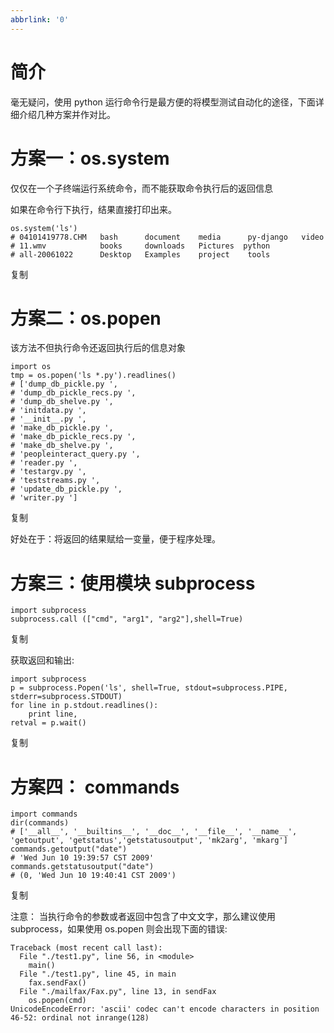 ```yaml
---
abbrlink: '0'
---
```

简介
==

毫无疑问，使用 python 运行命令行是最方便的将模型测试自动化的途径，下面详细介绍几种方案并作对比。

方案一：os.system
=============

仅仅在一个子终端运行系统命令，而不能获取命令执行后的返回信息

如果在命令行下执行，结果直接打印出来。

```
os.system('ls')
# 04101419778.CHM   bash      document    media      py-django   video
# 11.wmv            books     downloads   Pictures  python
# all-20061022      Desktop   Examples    project    tools
```

复制

方案二：os.popen
============

该方法不但执行命令还返回执行后的信息对象

```
import os
tmp = os.popen('ls *.py').readlines()
# ['dump_db_pickle.py ',
# 'dump_db_pickle_recs.py ',
# 'dump_db_shelve.py ',
# 'initdata.py ',
# '__init__.py ',
# 'make_db_pickle.py ',
# 'make_db_pickle_recs.py ',
# 'make_db_shelve.py ',
# 'peopleinteract_query.py ',
# 'reader.py ',
# 'testargv.py ',
# 'teststreams.py ',
# 'update_db_pickle.py ',
# 'writer.py ']
```

复制

好处在于：将返回的结果赋给一变量，便于程序处理。

方案三：使用模块 subprocess
===================

```
import subprocess
subprocess.call (["cmd", "arg1", "arg2"],shell=True)
```

复制

获取返回和输出:

```
import subprocess
p = subprocess.Popen('ls', shell=True, stdout=subprocess.PIPE, stderr=subprocess.STDOUT)
for line in p.stdout.readlines():
    print line,
retval = p.wait()
```

复制

方案四： commands
=============

```
import commands
dir(commands)
# ['__all__', '__builtins__', '__doc__', '__file__', '__name__', 'getoutput', 'getstatus','getstatusoutput', 'mk2arg', 'mkarg']
commands.getoutput("date")
# 'Wed Jun 10 19:39:57 CST 2009'
commands.getstatusoutput("date")
# (0, 'Wed Jun 10 19:40:41 CST 2009')
```

复制

注意： 当执行命令的参数或者返回中包含了中文文字，那么建议使用 subprocess，如果使用 os.popen 则会出现下面的错误:

```
Traceback (most recent call last):
  File "./test1.py", line 56, in <module>
    main()
  File "./test1.py", line 45, in main
    fax.sendFax()
  File "./mailfax/Fax.py", line 13, in sendFax
    os.popen(cmd)
UnicodeEncodeError: 'ascii' codec can't encode characters in position 46-52: ordinal not inrange(128)
```

